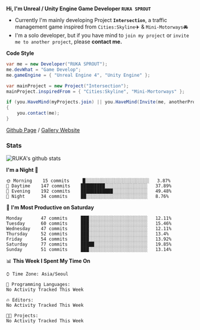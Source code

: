 **Hi, I'm Unreal / Unity Engine Game Developer `RUKA SPROUT`**

- Currently I'm mainly developing Project **`Intersection`**, a traffic management game inspired from `Cities:Skyline`✈️ & `Mini-Motorways`🚘
- I'm a solo developer, but if you have mind to `join my project` or `invite me to another project`, please **contact me.**

**Code Style**

```csharp
var me = new Developer("RUKA SPROUT");
me.devWhat = "Game Develop";
me.gameEngine = { "Unreal Engine 4", "Unity Engine" };
```

```csharp
var mainProject = new Project("Intersection");
mainProject.inspiredFrom = { "Cities:Skyline", "Mini-Mortorways" };

if (you.HaveMind(myProjects.join) || you.HaveMind(Invite(me, anotherProject)))
{
    you.contact(me);
}
```

[Github Page](https://lutca1320.github.io/) / [Gallery Website](https://rukasp.xyz/)

### Stats

![RUKA's github stats](https://github-readme-stats.vercel.app/api?username=lutca1320&theme=dracula&show_icons=true&include_all_commits=true&count_private=true&hide=contribs,prs)

<!--START_SECTION:waka-->
**I'm a Night 🦉** 

```text
🌞 Morning    15 commits     █░░░░░░░░░░░░░░░░░░░░░░░░   3.87% 
🌆 Daytime    147 commits    █████████░░░░░░░░░░░░░░░░   37.89% 
🌃 Evening    192 commits    ████████████░░░░░░░░░░░░░   49.48% 
🌙 Night      34 commits     ██░░░░░░░░░░░░░░░░░░░░░░░   8.76%

```
📅 **I'm Most Productive on Saturday** 

```text
Monday       47 commits     ███░░░░░░░░░░░░░░░░░░░░░░   12.11% 
Tuesday      60 commits     ███░░░░░░░░░░░░░░░░░░░░░░   15.46% 
Wednesday    47 commits     ███░░░░░░░░░░░░░░░░░░░░░░   12.11% 
Thursday     52 commits     ███░░░░░░░░░░░░░░░░░░░░░░   13.4% 
Friday       54 commits     ███░░░░░░░░░░░░░░░░░░░░░░   13.92% 
Saturday     77 commits     █████░░░░░░░░░░░░░░░░░░░░   19.85% 
Sunday       51 commits     ███░░░░░░░░░░░░░░░░░░░░░░   13.14%

```


📊 **This Week I Spent My Time On** 

```text
⌚︎ Time Zone: Asia/Seoul

💬 Programming Languages: 
No Activity Tracked This Week

🔥 Editors: 
No Activity Tracked This Week

🐱‍💻 Projects: 
No Activity Tracked This Week

```


<!--END_SECTION:waka-->
